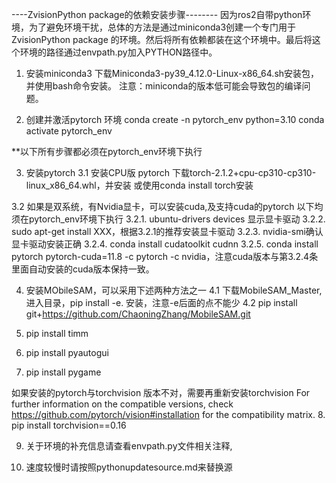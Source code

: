 ----ZvisionPython package的依赖安装步骤--------
因为ros2自带python环境，为了避免环境干扰，总体的方法是通过miniconda3创建一个专门用于ZvisionPython package 的环境。然后将所有依赖都装在这个环境中。最后将这个环境的路径通过envpath.py加入PYTHON路径中。

1. 安装miniconda3
   下载Miniconda3-py39_4.12.0-Linux-x86_64.sh安装包，并使用bash命令安装。
   注意：miniconda的版本低可能会导致包的编译问题。

2. 创建并激活pytorch 环境
  conda create -n pytorch_env python=3.10
  conda activate pytorch_env

**以下所有步骤都必须在pytorch_env环境下执行

3. 安装pytorch
3.1 安装CPU版 pytorch
	下载torch-2.1.2+cpu-cp310-cp310-linux_x86_64.whl，并安装
     或使用conda install torch安装


3.2 如果是双系统，有Nvidia显卡，可以安装cuda,及支持cuda的pytorch
以下均须在pytorch_env环境下执行
3.2.1. ubuntu-drivers devices 显示显卡驱动
3.2.2. sudo apt-get install XXX，根据3.2.1的推荐安装显卡驱动
3.2.3. nvidia-smi确认显卡驱动安装正确
3.2.4. conda install cudatoolkit cudnn
3.2.5. conda install pytorch pytorch-cuda=11.8 -c pytorch -c nvidia，注意cuda版本与第3.2.4条里面自动安装的cuda版本保持一致。

4. 安装MObileSAM，可以采用下述两种方法之一
4.1 下载MobileSAM_Master,进入目录，pip install -e. 安装，注意-e后面的点不能少
4.2 pip install git+https://github.com/ChaoningZhang/MobileSAM.git

5. pip install timm
6. pip install pyautogui
7. pip install pygame

如果安装的pytorch与torchvision 版本不对，需要再重新安装torchvision
For further information on the compatible versions, check https://github.com/pytorch/vision#installation for the compatibility matrix.
8. pip install torchvision==0.16

9. 关于环境的补充信息请查看envpath.py文件相关注释,

10. 速度较慢时请按照pythonupdatesource.md来替换源